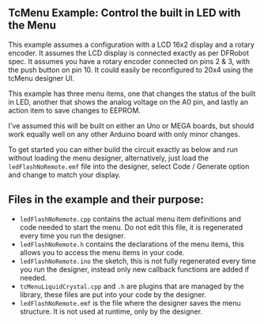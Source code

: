 ## TcMenu Example: Control the built in LED with the Menu

This example assumes a configuration with a LCD 16x2 display and a rotary encoder. It assumes the LCD display is connected exactly as per DFRobot spec. It assumes you have a rotary encoder connected on pins 2 & 3, with the push button on pin 10. It could easily be reconfigured to 20x4 using the tcMenu designer UI.

This example has three menu items, one that changes the status of the built in LED, another that shows the analog voltage on the A0 pin, and lastly an action item to save changes to EEPROM.

I've assumed this will be built on either an Uno or MEGA boards, but should work equally well on any other Arduino board with only minor changes.

To get started you can either build the circuit exactly as below and run without loading the menu designer, alternatively, just load the `ledFlashNoRemote.emf` file into the designer, select Code / Generate option and change to match your display.

## Files in the example and their purpose:

* `ledFlashNoRemote.cpp` contains the actual menu item definitions and code needed to start the menu. Do not edit this file, it is regenerated every time you run the designer.
* `ledFlashNoRemote.h` contains the declarations of the menu items, this allows you to access the menu items in your code.
* `ledFlashNoRemote.ino` the sketch, this is not fully regenerated every time you run the designer, instead only new callback functions are added if needed.
* `tcMenuLiquidCrystal.cpp` and `.h` are plugins that are managed by the library, these files are put into your code by the designer.
* `ledFlashNoRemote.emf` is the file where the designer saves the menu structure. It is not used at runtime, only by the designer.